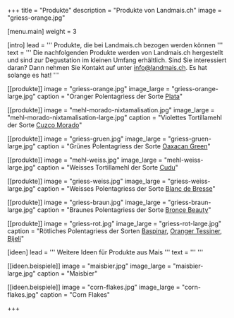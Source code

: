 +++
title = "Produkte"
description = "Produkte von Landmais.ch"
image = "griess-orange.jpg"


[menu.main]
  weight = 3

[intro]
  lead = '''
Produkte, die bei Landmais.ch bezogen werden können
'''
  text = '''
Die nachfolgenden Produkte werden von Landmais.ch hergestellt und sind zur Degustation im kleinen Umfang erhältlich. Sind Sie interessiert daran? Dann nehmen Sie Kontakt auf unter [info@landmais.ch](mailto:info@landmais.ch). Es hat solange es hat!
'''

[[produkte]]
  image = "griess-orange.jpg"
  image_large = "griess-orange-large.jpg"
  caption = "Oranger Polentagriess der Sorte [Plata](/maissorten/plata/)"

[[produkte]]
  image = "mehl-morado-nixtamalisation.jpg"
  image_large = "mehl-morado-nixtamalisation-large.jpg"
  caption = "Violettes Tortillamehl der Sorte [Cuzco Morado](/maissorten/cuzco-morado/)"

[[produkte]]
  image = "griess-gruen.jpg"
  image_large = "griess-gruen-large.jpg"
  caption = "Grünes Polentagriess der Sorte [Oaxacan Green](/maissorten/oaxacan-green/)"

[[produkte]]
  image = "mehl-weiss.jpg"
  image_large = "mehl-weiss-large.jpg"
  caption = "Weisses Tortillamehl der Sorte [Cudu](/maissorten/cudu/)"

[[produkte]]
  image = "griess-weiss.jpg"
  image_large = "griess-weiss-large.jpg"
  caption = "Weisses Polentagriess der Sorte [Blanc de Bresse](/maissorten/blanc-de-bresse/)"

[[produkte]]
  image = "griess-braun.jpg"
  image_large = "griess-braun-large.jpg"
  caption = "Braunes Polentagriess der Sorte [Bronce Beauty](/maissorten/bronce-beauty/)"

[[produkte]]
  image = "griess-rot.jpg"
  image_large = "griess-rot-large.jpg"
  caption = "Rötliches Polentagriess der Sorten [Baspinar](/maissorten/baspinar/), [Oranger Tessiner](/maissorten/oranger-tessinermais/), [Bijeli](/maissorten/bijeli-crveni/)"


[ideen]
  lead = '''
Weitere Ideen für Produkte aus Mais
'''
  text = '''
'''

[[ideen.beispiele]]
  image = "maisbier.jpg"
  image_large = "maisbier-large.jpg"
  caption = "Maisbier"

[[ideen.beispiele]]
  image = "corn-flakes.jpg"
  image_large = "corn-flakes.jpg"
  caption = "Corn Flakes"

+++

